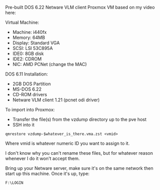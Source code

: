Pre-built DOS 6.22 Netware VLM client Proxmox VM based on my video here:

Virtual Machine:

- Machine: i440fx
- Memory: 64MB
- Display: Standard VGA
- SCSI: LSI 53C895A
- IDE0: 8GB disk
- IDE2: CDROM
- NIC: AMD PCNet (change the MAC)

DOS 6.11 Installation:

- 2GB DOS Partition
- MS-DOS 6.22
- CD-ROM drivers
- Netware VLM client 1.21 (pcnet odi driver)

To import into Proxmox:

- Transfer the file(s) from the vzdump directory up to the pve host
- SSH into it

```
qmrestore vzdump-$whatever_is_there.vma.zst <vmid>
```

Where vmid is whatever numeric ID you want to assign to it.

I don't know why you can't rename these files, but for whatever reason whenever I do it won't accept them.

Bring up your Netware server, make sure it's on the same network then start up this machine. Once it's up, type:

```F:\LOGIN```
